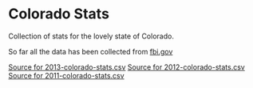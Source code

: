 Colorado Stats
==============

Collection of stats for the lovely state of Colorado.

So far all the data has been collected from [fbi.gov](https://fbi.gov)

[Source for 2013-colorado-stats.csv](http://www.fbi.gov/about-us/cjis/ucr/crime-in-the-u.s/2013/crime-in-the-u.s.-2013/tables/table-8/table-8-state-cuts/table_8_offenses_known_to_law_enforcement_colorado_by_city_2013.xls)
[Source for 2012-colorado-stats.csv](http://www.fbi.gov/about-us/cjis/ucr/crime-in-the-u.s/2012/crime-in-the-u.s.-2012/tables/8tabledatadecpdf/table-8-state-cuts/table_8_offenses_known_to_law_enforcement_by_colorado_by_city_2012.xls)
[Source for 2011-colorado-stats.csv](http://www.fbi.gov/about-us/cjis/ucr/crime-in-the-u.s/2011/crime-in-the-u.s.-2011/tables/table8statecuts/table_8_offenses_known_to_law_enforcement_colorado_by_city_2011.xls)
